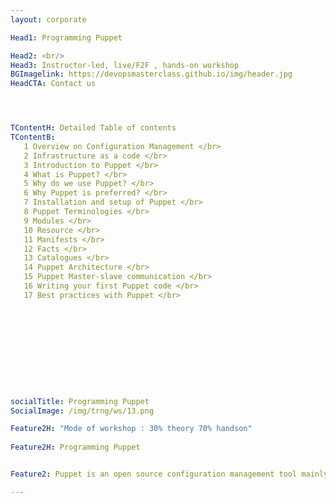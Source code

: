 ```yaml
---
layout: corporate

Head1: Programming Puppet

Head2: <br/>
Head3: Instructor-led, live/F2F , hands-on workshop
BGImagelink: https://devopsmasterclass.github.io/img/header.jpg
HeadCTA: Contact us




TContentH: Detailed Table of contents
TContentB: 
   1 Overview on Configuration Management </br>
   2 Infrastructure as a code </br>
   3 Introduction to Puppet </br>
   4 What is Puppet? </br>
   5 Why do we use Puppet? </br>
   6 Why Puppet is preferred? </br>
   7 Installation and setup of Puppet </br>
   8 Puppet Terminologies </br>
   9 Modules </br>
   10 Resource </br>
   11 Manifests </br>
   12 Facts </br>
   13 Catalogues </br>
   14 Puppet Architecture </br>
   15 Puppet Master-slave communication </br>
   16 Writing your first Puppet code </br>
   17 Best practices with Puppet </br>







                        



socialTitle: Programming Puppet
SocialImage: /img/trng/ws/13.png

Feature2H: "Mode of workshop : 30% theory 70% handson"
 
Feature2H: Programming Puppet


Feature2: Puppet is an open source configuration management tool mainly used for provisioning IT infrastructure. It’s one of the oldest configuration management tools used in DevOps. Main reason behind its popularity is that it’s written in system admin point of view that doesn’t require a large amount of programming skills. This hand-on workshop enables each of the participants with the technical know-how of configuration management using Puppet

---
```



